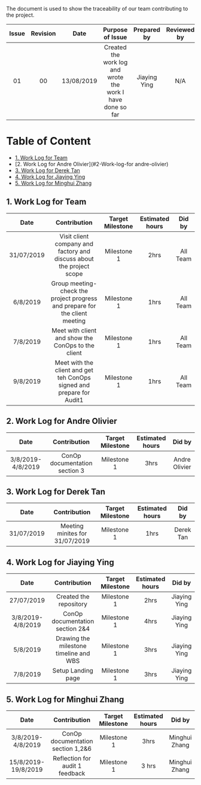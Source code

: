 The document is used to show the traceability of our team contributing to the project. 


| Issue            | Revision         | Date             | Purpose of Issue  | Prepared by       | Reviewed by       |
| :--------------: | :--------------: | :--------------: | :---------------: | :---------------: | :---------------: |
| 01               | 00               | 13/08/2019       | Created the work log and wrote the work I have done so far | Jiaying Ying     | N/A                  |



# Table of Content 
- [1. Work Log for Team](#1-Work-log-for-team)
- [2. Work Log for Andre Olivier](#2-Work-log-for andre-olivier)
- [3. Work Log for Derek Tan](#3-work-log-for-derek-tan)
- [4. Work Log for Jiaying Ying](#4-work-log-for-jiaying-ying)
- [5. Work Log for Minghui Zhang](#5-work-log-for-Minghui-Zhang)

## 1. Work Log for Team
|Date              |Contribution           |Target Milestone    |Estimated hours           |Did by    |
| :--------------: | :--------------: | :--------------: | :---------------: | :---------------: | 
|31/07/2019 |Visit client company and factory and discuss about the project scope | Milestone 1 | 2hrs | All Team|
|6/8/2019|Group meeting-check the project progress and prepare for the client meeting| Milestone 1 | 1hrs| All Team|
|7/8/2019|Meet with client and show the ConOps to the client| Milestone 1 | 1hrs | All Team |
|9/8/2019|Meet with the client and get teh ConOps signed and prepare for Audit1| Milestone 1 | 1hrs | All Team |



## 2. Work Log for Andre Olivier 
|Date              |Contribution           |Target Milestone    |Estimated hours           |Did by    |
| :--------------: | :--------------: | :--------------: | :---------------: | :---------------: | 
|3/8/2019-4/8/2019 |ConOp documentation section 3 | Milestone 1 | 3hrs | Andre Olivier |


## 3. Work Log for Derek Tan 
|Date              |Contribution           |Target Milestone    |Estimated hours           |Did by    |
| :--------------: | :--------------: | :--------------: | :---------------: | :---------------: | 
|31/07/2019|Meeting minites for 31/07/2019|Milestone 1| 1hrs|Derek Tan|


## 4. Work Log for Jiaying Ying 
|Date              |Contribution           |Target Milestone    |Estimated hours           |Did by    |
| :--------------: | :--------------: | :--------------: | :---------------: | :---------------: | 
|27/07/2019 |Created the repository  |Milestone 1 | 2hrs | Jiaying Ying|
|3/8/2019-4/8/2019 |ConOp documentation section 2&4 | Milestone 1 | 4hrs | Jiaying Ying |
|5/8/2019 |Drawing the milestone timeline and WBS| Milestone 1  | 3hrs | Jiaying Ying|
|7/8/2019 |Setup Landing page| Milestone 1 | 3hrs|Jiaying Ying|

## 5. Work Log for Minghui Zhang 
|Date              |Contribution           |Target Milestone    |Estimated hours           |Did by    |
| :--------------: | :--------------: | :--------------: | :---------------: | :---------------: | 
|3/8/2019-4/8/2019 |ConOp documentation section 1,2&6 | Milestone 1 | 3hrs | Minghui Zhang |
|15/8/2019-19/8/2019|Reflection for audit 1 feedback|Milestone 1|3 hrs|Minghui Zhang|
